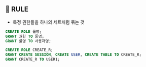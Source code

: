 ## 🌈 RULE
+ 특정 권한들을 하나의 세트처럼 묶는 것
```sql
CREATE ROLE 룰명;
GRANT 권한 TO 룰명;
GRANT 룰명 TO 사용자명;

CREATE ROLE CREATE_R;
GRANT CREATE SESSION, CREATE USER, CREATE TABLE TO CREATE_R;
GRANT CREATE_R TO USER1;

```